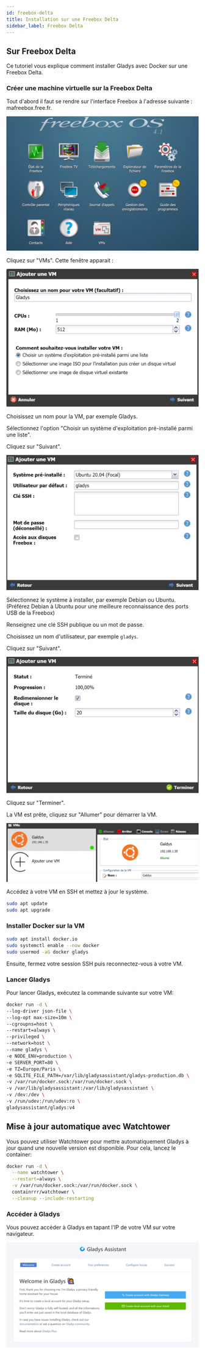 ```yaml
---
id: freebox-delta
title: Installation sur une Freebox Delta
sidebar_label: Freebox Delta
---
```


## Sur Freebox Delta

Ce tutoriel vous explique comment installer Gladys avec Docker sur une Freebox Delta.

### Créer une machine virtuelle sur la Freebox Delta

Tout d'abord il faut se rendre sur l'interface Freebox à l'adresse suivante : mafreebox.free.fr.

![FreeboxOs](../../../../../static/img/docs/fr/installation/freebox-delta/freeboxos.jpg)

Cliquez sur "VMs". Cette fenêtre apparait :

![Ajouter une VM](../../../../../static/img/docs/fr/installation/freebox-delta/add-vm.jpg)

Choisissez un nom pour la VM, par exemple Gladys.

Sélectionnez l'option "Choisir un système d'exploitation pré-installé parmi une liste".

Cliquez sur "Suivant".

![Ajouter une VM](../../../../../static/img/docs/fr/installation/freebox-delta/add-vm-2.jpg)

Sélectionnez le système à installer, par exemple Debian ou Ubuntu.
(Préférez Debian à Ubuntu pour une meilleure reconnaissance des ports USB de la Freebox)

Renseignez une clé SSH publique ou un mot de passe.

Choisissez un nom d'utilisateur, par exemple `gladys`.

Cliquez sur "Suivant".

![Ajouter une VM](../../../../../static/img/docs/fr/installation/freebox-delta/add-vm-3.jpg)

Cliquez sur "Terminer".

La VM est prête, cliquez sur "Allumer" pour démarrer la VM.

![Ajouter une VM](../../../../../static/img/docs/fr/installation/freebox-delta/start-vm.jpg)

Accédez à votre VM en SSH et mettez à jour le système.

```bash
sudo apt update
sudo apt upgrade
```

### Installer Docker sur la VM

```bash
sudo apt install docker.io
sudo systemctl enable --now docker
sudo usermod -aG docker gladys
```

Ensuite, fermez votre session SSH puis reconnectez-vous à votre VM.

### Lancer Gladys

Pour lancer Gladys, exécutez la commande suivante sur votre VM:

```bash
docker run -d \
--log-driver json-file \
--log-opt max-size=10m \
--cgroupns=host \
--restart=always \
--privileged \
--network=host \
--name gladys \
-e NODE_ENV=production \
-e SERVER_PORT=80 \
-e TZ=Europe/Paris \
-e SQLITE_FILE_PATH=/var/lib/gladysassistant/gladys-production.db \
-v /var/run/docker.sock:/var/run/docker.sock \
-v /var/lib/gladysassistant:/var/lib/gladysassistant \
-v /dev:/dev \
-v /run/udev:/run/udev:ro \
gladysassistant/gladys:v4
```

## Mise à jour automatique avec Watchtower

Vous pouvez utiliser Watchtower pour mettre automatiquement Gladys à jour quand une nouvelle version est disponible. Pour cela, lancez le container:

```bash
docker run -d \
  --name watchtower \
  --restart=always \
  -v /var/run/docker.sock:/var/run/docker.sock \
  containrrr/watchtower \
  --cleanup --include-restarting
```

### Accéder à Gladys

Vous pouvez accéder à Gladys en tapant l'IP de votre VM sur votre navigateur.

![Accéder a la VM](../../../../../static/img/docs/fr/installation/freebox-delta/freebox-vm-success.jpg)
